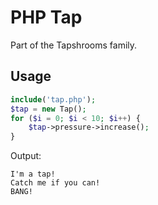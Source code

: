 PHP Tap
===

Part of the Tapshrooms family.

Usage
---
```php
include('tap.php');
$tap = new Tap();
for ($i = 0; $i < 10; $i++) {
	$tap->pressure->increase();
}
```

Output:
```
I'm a tap!
Catch me if you can!
BANG!
```